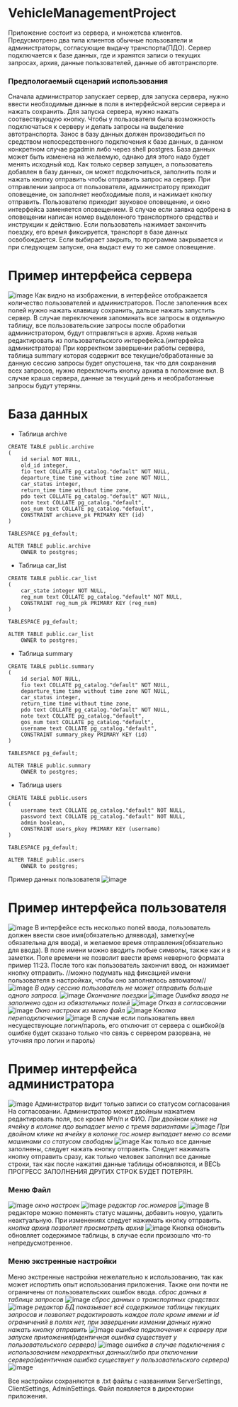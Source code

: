 # VehicleManagementProject
Приложение состоит из сервера, и множетсва клиентов. Предусмотрено два типа клиентов обычные пользователи и администраторы, согласующие выдачу транспорта(ПДО).
Сервер подключается к базе данных, где и хранятся записи о текущих запросах, архив, данные пользователей, данные об автотранспорте.
### Предпологаемый сценарий использования
Сначала администратор запускает сервер, для запуска сервера, нужно ввести необходимые данные в поля в интерфейсной версии сервера и нажать сохранить. Для запуска сервера, 
нужно нажать соотвествующую кнопку. Чтобы у пользователя была возможность подключаться к серверу и делать запросы на выделение автотранспорта. Занос в базу данных должен производиться
по средством непосредственного подключения к базе данных, в данном конкретном случае pgadmin либо через shell postgres. База данных может быть изменена на желаемую, однако для этого надо будет менять исходный код.
Как только сервер запущен, а пользователь добавлен в базу данных, он может подключиться, заполнить поля и нажать кнопку отправить чтобы отправить запрос на сервер.
При отправлении запроса от пользователя, администратору приходит оповещение, он заполняет необходимые поля, и нажимает кнопку отправить. Пользователю приходит звуковое оповещение,
и окно интерфейса заменяется оповещением. В случае если заявка одобрена в оповещении написан номер выделенного транспортного средства и инструкции к действию. Если пользователь 
нажимает закончить поездку, его время фиксируется, транспорт в базе данных освобождается. Если выбирает закрыть, то программа закрывается и при следующем запуске, она выдаст ему то же самое оповещение.

# Пример интерфейса сервера
![image](https://user-images.githubusercontent.com/24436707/130604310-bb100acd-9ef7-474c-a8c1-3d4c3ecfde01.png)
Как видно на изображении, в интерфейсе отображается количество пользователей и администраторов. После заполенния всех полей нужно нажать клавишу сохранить, дальше нажать запустить сервер.
В случае переключения запоминать все запросы в отдельную таблицу, все пользовательские запросы после обработки администратором, будут отправляться в архив. Архив нельзя редактировать из пользовательского интерефейса.(интерфейса администратора)
При корректном завершении работы сервера, таблица summary которая содержит все текущие/обработанные за данную сессию запросы будет опустошена, так что для сохранения всех запросов, нужно переключить кнопку архива в положение вкл.
В случае краша сервера, данные за текущий день и необработанные запросы будут утеряны.
# База данных
* Таблица archive
```
CREATE TABLE public.archive
(
    id serial NOT NULL,
    old_id integer,
    fio text COLLATE pg_catalog."default" NOT NULL,
    departure_time time without time zone NOT NULL,
    car_status integer,
    return_time time without time zone,
    pdo text COLLATE pg_catalog."default" NOT NULL,
    note text COLLATE pg_catalog."default",
    gos_num text COLLATE pg_catalog."default",
    CONSTRAINT archieve_pk PRIMARY KEY (id)
)

TABLESPACE pg_default;

ALTER TABLE public.archive
    OWNER to postgres;
```
* Таблица car_list
```
CREATE TABLE public.car_list
(
    car_state integer NOT NULL,
    reg_num text COLLATE pg_catalog."default" NOT NULL,
    CONSTRAINT reg_num_pk PRIMARY KEY (reg_num)
)

TABLESPACE pg_default;

ALTER TABLE public.car_list
    OWNER to postgres;
```
* Таблица summary
```
CREATE TABLE public.summary
(
    id serial NOT NULL,
    fio text COLLATE pg_catalog."default" NOT NULL,
    departure_time time without time zone NOT NULL,
    car_status integer,
    return_time time without time zone,
    pdo text COLLATE pg_catalog."default" NOT NULL,
    note text COLLATE pg_catalog."default",
    gos_num text COLLATE pg_catalog."default",
    username text COLLATE pg_catalog."default",
    CONSTRAINT summary_pkey PRIMARY KEY (id)
)

TABLESPACE pg_default;

ALTER TABLE public.summary
    OWNER to postgres;
```
* Таблица users
```
CREATE TABLE public.users
(
    username text COLLATE pg_catalog."default" NOT NULL,
    password text COLLATE pg_catalog."default" NOT NULL,
    admin boolean,
    CONSTRAINT users_pkey PRIMARY KEY (username)
)

TABLESPACE pg_default;

ALTER TABLE public.users
    OWNER to postgres;
```
Пример данных пользователя
![image](https://user-images.githubusercontent.com/24436707/130606118-af0e516e-c92a-4d2f-9027-39da94c94846.png)

# Пример интерфейса пользователя
![image](https://user-images.githubusercontent.com/24436707/130606292-26e02f44-a528-46a6-91e5-ea69b20440b4.png)
В интерфейсе есть несколько полей ввода, пользователь должен ввести свое имя(обязательно дляввода), заметку(не обязательна для ввода), и желаемое время отправления(обязательно для ввода). В поле имени можно вводить любые символы, также как и в заметки. Поле времени не позволит ввести время неверного формата пример 11:23. После того как пользователь закончил ввод, он нажимает кнопку отправить. //можно подумать над фиксацией имени пользователя в настройках, чтобы оно заполнялось автоматом//
![image](https://user-images.githubusercontent.com/24436707/130607037-3e0eb61b-a43f-4fc1-bde2-ba7acd2fffa1.png)
*В одну сессию пользователь не может отправить больше одного запроса.*
![image](https://user-images.githubusercontent.com/24436707/130607049-17209ed4-68ba-4c9a-9478-3b9bb4634eed.png)
*Окончание поездки*
![image](https://user-images.githubusercontent.com/24436707/130607179-2339ad8a-0e2e-40ac-b326-13ce3d313764.png)
*Ошибка ввода не заполнено одон из обязательных полей*
![image](https://user-images.githubusercontent.com/24436707/130607355-c6528f91-6739-4004-af09-d2cd1e5530f6.png)
*Отказ в согласовании*
![image](https://user-images.githubusercontent.com/24436707/130607438-4d5b079d-6642-4639-8c4b-4b238c2fd926.png)
*Окно настроек из меню файл*
![image](https://user-images.githubusercontent.com/24436707/130607529-acbfe98d-96f3-4d9b-b322-69043929e4ac.png)
*Кнопка переподключения*
![image](https://user-images.githubusercontent.com/24436707/130607573-a2a3952a-917b-4af3-bcf1-e2e9ffa14c44.png)
В случае если пользователь ввел несуществующие логин/пароль, его отключит от сервера с ошибкой(в ошибке будет сказано только что связь с сервером разорвана, не уточняя про логин и пароль)
# Пример интерфейса администратора
![image](https://user-images.githubusercontent.com/24436707/130608324-29346ac2-626d-43bc-ab97-f375290ca6c2.png)
Администратор видит только записи со статусом согласования На согласовании. Администратор может двойным нажатием редактировать поля, все кроме №п/п и ФИО.
*При двойном клике на ячейку в колонке пдо выпадает меню с тремя вариантами*
![image](https://user-images.githubusercontent.com/24436707/130608559-f8ed1556-1999-4a42-ba3d-63a1512cd1b2.png)
*При двойном клике на ячейку в колонке гос.номер выпадает меню со всеми машинами со статусом свободны*
![image](https://user-images.githubusercontent.com/24436707/130608681-584182c3-c19a-46a3-9ab3-ff8fb587db7e.png)
Как только все данные заполнены, следует нажать кнопку отправить. Следует нажимать кнопку отправить сразу, как только человек заполнил все данные строки, так как после нажатия данные таблицы обновляются, и ВЕСЬ ПРОГРЕСС ЗАПОЛНЕНИЯ ДРУГИХ СТРОК БУДЕТ ПОТЕРЯН.
### Меню Файл
![image](https://user-images.githubusercontent.com/24436707/130608909-e9291282-536d-47ed-9b1c-d3a9dcce1f85.png)
*окно настроек*
![image](https://user-images.githubusercontent.com/24436707/130608953-55a14981-9f06-4040-af96-a8b7d24131d3.png)
*редактор гос.номеров*
![image](https://user-images.githubusercontent.com/24436707/130609015-b14c9633-591b-4b6c-8326-b2e695518774.png)
В редакторе можно поменять статус машины, добавить новую, удалить неактуальную. При изменениях следует нажимать кнопку отправить.
*кнопка архив позволяет просмотреть архив*
![image](https://user-images.githubusercontent.com/24436707/130609518-a3c7ec15-e065-4d22-935f-3c485df0abac.png)
Кнопка обновить обновляет содержимое таблицы, в случае если произошло что-то непредусмотренное.
### Меню экстренные настройки
Меню экстренные настройки нежелательно к использованию, так как может испортить опыт использования приложения. Также они почти не ограничены от пользовательских ошибок ввода.
*сброс данных в таблице запросов*
![image](https://user-images.githubusercontent.com/24436707/130609789-3ab506d5-4db4-4100-86f0-1bffa4ae574b.png)
*сброс данных о транспортных средствах*
![image](https://user-images.githubusercontent.com/24436707/130609833-be13fd68-e0d5-40bc-9d00-ccaa0153b3b5.png)
*редактор БД показывает всё содержимое таблицы текущих запросов и позволяет редактировать каждое поле кроме имени и id
ограничений в полях нет, при завершении измении данных нужно нажать кнопку отправить*
![image](https://user-images.githubusercontent.com/24436707/130609856-9993fe04-94ad-474b-9454-132a3a227e0c.png)
*ошибка подключения к серверу при запуске приложения(идентичная ошибка существует у пользовательского сервера)*
![image](https://user-images.githubusercontent.com/24436707/130610400-21344377-f82d-46e2-b8a7-e828434fd7ad.png)
*ошибка в случае подключения с использованием некорректных данных/либо при отключении сервера(идентичная ошибка существует у пользовательского сервера)*
![image](https://user-images.githubusercontent.com/24436707/130610596-e18b2794-6809-4556-92d7-fe7a14b04dd9.png)

Все настройки сохраняются в .txt файлы с названиями ServerSettings, ClientSettings, AdminSettings. Файл появляется в директории приложения.

